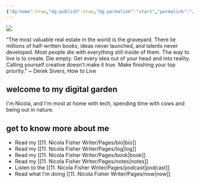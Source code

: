 ```yaml
---
{"dg-home":true,"dg-publish":true,"dg-permalink":"start","permalink":"/start/","tags":["gardenEntry"],"dgPassFrontmatter":true,"created":"","updated":""}
---
```



![](https://source.unsplash.com/LaqL8nxiacc/1900x1200)

“The most valuable real estate in the world is the graveyard. There lie millions of half-written books, ideas never launched, and talents never developed. Most people die with everything still inside of them. The way to live is to create. Die empty. Get every idea out of your head and into reality. Calling yourself creative doesn’t make it true. Make finishing your top priority.” ~ Derek Sivers, How to Live 

## welcome to my digital garden

I'm Nicola, and I'm most at home with tech, spending time with cows and being out in nature. 

## get to know more about me

- Read my [[11. Nicola Fisher Writer/Pages/bio\|bio]]
- Read my [[11. Nicola Fisher Writer/Pages/log\|log]]
- Read my [[11. Nicola Fisher Writer/Pages/book\|book]]
- Read my [[11. Nicola Fisher Writer/Pages/notes\|notes]]
- Listen to the [[11. Nicola Fisher Writer/Pages/podcast\|podcast]]
- Read what I'm doing [[11. Nicola Fisher Writer/Pages/now\|now]]


